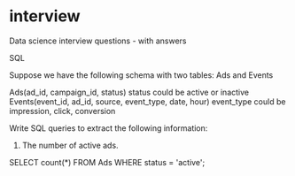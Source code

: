 # interview

Data science interview questions - with answers

SQL

Suppose we have the following schema with two tables: Ads and Events

Ads(ad_id, campaign_id, status)
status could be active or inactive
Events(event_id, ad_id, source, event_type, date, hour)
event_type could be impression, click, conversion


Write SQL queries to extract the following information:

1) The number of active ads.

SELECT count(*) FROM Ads WHERE status = 'active';

